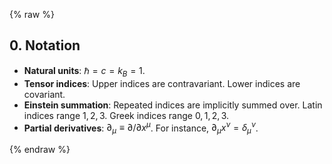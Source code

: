 {% raw %} 

<section markdown="1">

## 0. Notation
 
- **Natural units**: $\hbar = c = k_B = 1$. 
- **Tensor indices**: Upper indices are contravariant. Lower indices are covariant.
- **Einstein summation**: Repeated indices are implicitly summed over. Latin indices range $1,2,3$. Greek indices range $0,1,2,3$.
- **Partial derivatives**: $\partial_\mu \equiv \partial/\partial x^\mu$. For instance, $\partial_\mu x^\nu = \delta_\mu^\nu$.

</section>

{% endraw %}
